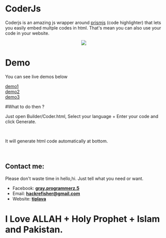# CoderJs
<p>Coderjs is an amazing js wrapper around <a href="https://prismjs.com">prismjs</a> (code highlighter) that lets you easily embed multple codes in html. That's mean you can also use your code in your website.</p>
<center><img max-width="100%" src="https://raw.githubusercontent.com/DarkSecDevelopers/CoderJs/master/Demo/demo.png"></center>

# Demo 
<p>You can see live demos below</p>
<a href="https://codepen.io/graysuit/pen/XWXaxjY">demo1</a><br>
<a href="https://codepen.io/graysuit/pen/LYGjgba">demo2</a><br>
<a href="https://codepen.io/graysuit/pen/GRovYrJ">demo3</a><br>

#What to do then ?
<p>Just open Builder/Coder.html, Select your language + Enter your code and click Generate.</p><br>
<p>It will generate html code automatically at bottom.</p><br>

<h2> Contact me:</h2>
<p>Please don't waste time in hello,hi. Just tell what you need or want.</p>
<ul>
<li>Facebook: <a href="https://fb.com/messages/t/gray.programmerz.5"><b>gray.programmerz.5</b></a></li>
<li>Email: <b><a href="mailto:hackrefisher@gmail.com">hackrefisher@gmail.com</a></b></li>
<li>Website: <a href="https://tiplava.blogspot.com/"><b>tiplava</b></a></li>
</ul>
<h1>I Love ALLAH + Holy Prophet + Islam and Pakistan.</h1>
